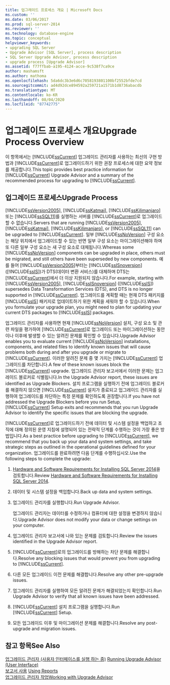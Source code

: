 ```yaml
---
title: 업그레이드 프로세스 개요 | Microsoft Docs
ms.custom: ''
ms.date: 03/06/2017
ms.prod: sql-server-2014
ms.reviewer: ''
ms.technology: database-engine
ms.topic: conceptual
helpviewer_keywords:
- upgrading SQL Server
- Upgrade Advisor [SQL Server], process description
- SQL Server Upgrade Advisor, process description
- upgrade process [Upgrade Advisor]
ms.assetid: f77ffbab-a195-4124-acce-9c538f7ca9ce
author: mashamsft
ms.author: mathoma
ms.openlocfilehash: 5da6dc3b3e6d6c7058193801100bf2552bfde7cd
ms.sourcegitcommit: ad4d92dce894592a259721a1571b1d8736abacdb
ms.translationtype: MT
ms.contentlocale: ko-KR
ms.lasthandoff: 08/04/2020
ms.locfileid: "87742775"
---
```

# <a name="upgrade-process-overview"></a><span data-ttu-id="cda22-102">업그레이드 프로세스 개요</span><span class="sxs-lookup"><span data-stu-id="cda22-102">Upgrade Process Overview</span></span>
  <span data-ttu-id="cda22-103">이 항목에서는 [!INCLUDE[ssCurrent](../../includes/sscurrent-md.md)] 업그레이드 관리자를 사용하는 최선의 구현 방법과 [!INCLUDE[ssCurrent](../../includes/sscurrent-md.md)]로 업그레이드하기 위한 권장 프로세스에 대한 요약 정보를 제공합니다.</span><span class="sxs-lookup"><span data-stu-id="cda22-103">This topic provides best practice information for [!INCLUDE[ssCurrent](../../includes/sscurrent-md.md)] Upgrade Advisor and a summary of the recommended process for upgrading to [!INCLUDE[ssCurrent](../../includes/sscurrent-md.md)].</span></span>  
  
## <a name="upgrade-process"></a><span data-ttu-id="cda22-104">업그레이드 프로세스</span><span class="sxs-lookup"><span data-stu-id="cda22-104">Upgrade Process</span></span>  
 <span data-ttu-id="cda22-105">[!INCLUDE[ssVersion2005](../../includes/ssversion2005-md.md)], [!INCLUDE[ssKatmai](../../includes/sskatmai-md.md)], [!INCLUDE[ssKilimanjaro](../../includes/sskilimanjaro-md.md)] 또는 [!INCLUDE[ssSQL11](../../includes/sssql11-md.md)]를 실행하는 서버를 [!INCLUDE[ssCurrent](../../includes/sscurrent-md.md)]로 업그레이드할 수 없습니다.</span><span class="sxs-lookup"><span data-stu-id="cda22-105">Servers that are running [!INCLUDE[ssVersion2005](../../includes/ssversion2005-md.md)], [!INCLUDE[ssKatmai](../../includes/sskatmai-md.md)], [!INCLUDE[ssKilimanjaro](../../includes/sskilimanjaro-md.md)], or [!INCLUDE[ssSQL11](../../includes/sssql11-md.md)] can be upgraded to [!INCLUDE[ssCurrent](../../includes/sscurrent-md.md)].</span></span> <span data-ttu-id="cda22-106">일부 [!INCLUDE[ssNoVersion](../../includes/ssnoversion-md.md)] 구성 요소는 해당 위치에서 업그레이드할 수 있는 반면 일부 구성 요소는 마이그레이션해야 하며 또 다른 일부 구성 요소는 새 구성 요소로 대체됩니다.</span><span class="sxs-lookup"><span data-stu-id="cda22-106">Whereas some [!INCLUDE[ssNoVersion](../../includes/ssnoversion-md.md)] components can be upgraded in place, others must be migrated, and still others have been superseded by new components.</span></span> <span data-ttu-id="cda22-107">예를 들어 [!INCLUDE[ssVersion2005](../../includes/ssversion2005-md.md)]부터는 [!INCLUDE[ssISnoversion](../../includes/ssisnoversion-md.md)]([!INCLUDE[ssIS](../../includes/ssis-md.md)])가 DTS(데이터 변환 서비스)를 대체하며 DTS는 [!INCLUDE[ssCurrent](../../includes/sscurrent-md.md)]에서 더 이상 지원되지 않습니다.</span><span class="sxs-lookup"><span data-stu-id="cda22-107">For example, starting with [!INCLUDE[ssVersion2005](../../includes/ssversion2005-md.md)], [!INCLUDE[ssISnoversion](../../includes/ssisnoversion-md.md)] ([!INCLUDE[ssIS](../../includes/ssis-md.md)]) supersedes Data Transformation Services (DTS), and DTS is no longer supported in [!INCLUDE[ssCurrent](../../includes/sscurrent-md.md)].</span></span> <span data-ttu-id="cda22-108">업그레이드를 계획할 때는 현재 DTS 패키지를 [!INCLUDE[ssIS](../../includes/ssis-md.md)] 패키지로 업데이트하기 위한 계획을 세워야 할 수 있습니다.</span><span class="sxs-lookup"><span data-stu-id="cda22-108">When you formulate your upgrade plan, you might need to plan for updating your current DTS packages to [!INCLUDE[ssIS](../../includes/ssis-md.md)] packages.</span></span>  
  
 <span data-ttu-id="cda22-109">업그레이드 관리자를 사용하면 현재 [!INCLUDE[ssNoVersion](../../includes/ssnoversion-md.md)] 설치, 구성 요소 및 관련 파일을 평가하여 [!INCLUDE[ssCurrent](../../includes/sscurrent-md.md)]로 업그레이드 또는 마이그레이션하는 동안이나 이후에 발생할 수 있는 알려진 문제를 확인할 수 있습니다.</span><span class="sxs-lookup"><span data-stu-id="cda22-109">Upgrade Advisor enables you to evaluate current [!INCLUDE[ssNoVersion](../../includes/ssnoversion-md.md)] installations, components, and related files to identify known issues that will cause problems both during and after you upgrade or migrate to [!INCLUDE[ssCurrent](../../includes/sscurrent-md.md)].</span></span> <span data-ttu-id="cda22-110">이러한 알려진 문제 중 몇 가지는 [!INCLUDE[ssCurrent](../../includes/sscurrent-md.md)] 업그레이드를 차단합니다.</span><span class="sxs-lookup"><span data-stu-id="cda22-110">A few of these known issues block the [!INCLUDE[ssCurrent](../../includes/sscurrent-md.md)] upgrade.</span></span> <span data-ttu-id="cda22-111">업그레이드 관리자 보고서에서 이러한 문제는 업그레이드 블로커로 식별됩니다.</span><span class="sxs-lookup"><span data-stu-id="cda22-111">In the Upgrade Advisor report, these issues are identified as Upgrade Blockers.</span></span> <span data-ttu-id="cda22-112">설치 프로그램을 실행하기 전에 업그레이드 블로커를 해결하지 않으면 [!INCLUDE[ssCurrent](../../includes/sscurrent-md.md)] 설치가 종료되고 업그레이드 관리자를 실행하여 업그레이드를 차단하는 특정 문제를 확인하도록 권장합니다.</span><span class="sxs-lookup"><span data-stu-id="cda22-112">If you have not addressed the Upgrade Blockers before you run Setup, [!INCLUDE[ssCurrent](../../includes/sscurrent-md.md)] Setup exits and recommends that you run Upgrade Advisor to identify the specific issues that are blocking the upgrade.</span></span>  
  
 <span data-ttu-id="cda22-113">[!INCLUDE[ssCurrent](../../includes/sscurrent-md.md)]로 업그레이드하기 전에 데이터 및 시스템 설정을 백업하고 조직에 대해 정의된 운영 지침에 설명되어 있는 전략적 단계를 수행하는 것이 가장 좋은 방법입니다.</span><span class="sxs-lookup"><span data-stu-id="cda22-113">As a best practice before upgrading to [!INCLUDE[ssCurrent](../../includes/sscurrent-md.md)], we recommend that you back up your data and system settings, and take strategic steps as outlined in the operational guidelines defined for your organization.</span></span> <span data-ttu-id="cda22-114">업그레이드를 완료하려면 다음 단계를 수행하십시오.</span><span class="sxs-lookup"><span data-stu-id="cda22-114">Use the following steps to complete the upgrade:</span></span>  
  
1.  <span data-ttu-id="cda22-115">[Hardware and Software Requirements for Installing SQL Server 2014](hardware-and-software-requirements-for-installing-sql-server.md)을 검토합니다.</span><span class="sxs-lookup"><span data-stu-id="cda22-115">Review [Hardware and Software Requirements for Installing SQL Server 2014](hardware-and-software-requirements-for-installing-sql-server.md).</span></span>  
  
2.  <span data-ttu-id="cda22-116">데이터 및 시스템 설정을 백업합니다.</span><span class="sxs-lookup"><span data-stu-id="cda22-116">Back up data and system settings.</span></span>  
  
3.  <span data-ttu-id="cda22-117">업그레이드 관리자를 실행합니다.</span><span class="sxs-lookup"><span data-stu-id="cda22-117">Run Upgrade Advisor.</span></span>  
  
     <span data-ttu-id="cda22-118">업그레이드 관리자는 데이터를 수정하거나 컴퓨터에 대한 설정을 변경하지 않습니다.</span><span class="sxs-lookup"><span data-stu-id="cda22-118">Upgrade Advisor does not modify your data or change settings on your computer.</span></span>  
  
4.  <span data-ttu-id="cda22-119">업그레이드 관리자 보고서에 나와 있는 문제를 검토합니다.</span><span class="sxs-lookup"><span data-stu-id="cda22-119">Review the issues identified in the Upgrade Advisor report.</span></span>  
  
5.  <span data-ttu-id="cda22-120">[!INCLUDE[ssCurrent](../../includes/sscurrent-md.md)]로의 업그레이드를 방해하는 차단 문제를 해결합니다.</span><span class="sxs-lookup"><span data-stu-id="cda22-120">Resolve any blocking issues that would prevent you from upgrading to [!INCLUDE[ssCurrent](../../includes/sscurrent-md.md)].</span></span>  
  
6.  <span data-ttu-id="cda22-121">다른 모든 업그레이드 이전 문제를 해결합니다.</span><span class="sxs-lookup"><span data-stu-id="cda22-121">Resolve any other pre-upgrade issues.</span></span>  
  
7.  <span data-ttu-id="cda22-122">업그레이드 관리자를 실행하여 모든 알려진 문제가 해결되었는지 확인합니다.</span><span class="sxs-lookup"><span data-stu-id="cda22-122">Run Upgrade Advisor to verify that all known issues have been addressed.</span></span>  
  
8.  <span data-ttu-id="cda22-123">[!INCLUDE[ssCurrent](../../includes/sscurrent-md.md)] 설치 프로그램을 실행합니다.</span><span class="sxs-lookup"><span data-stu-id="cda22-123">Run [!INCLUDE[ssCurrent](../../includes/sscurrent-md.md)] Setup.</span></span>  
  
9. <span data-ttu-id="cda22-124">모든 업그레이드 이후 및 마이그레이션 문제를 해결합니다.</span><span class="sxs-lookup"><span data-stu-id="cda22-124">Resolve any post-upgrade and migration issues.</span></span>  
  
## <a name="see-also"></a><span data-ttu-id="cda22-125">참고 항목</span><span class="sxs-lookup"><span data-stu-id="cda22-125">See Also</span></span>  
 <span data-ttu-id="cda22-126">[업그레이드 관리자 &#40;사용자 인터페이스를 실행 하는 중&#41;](../../../2014/sql-server/install/running-upgrade-advisor-user-interface.md) </span><span class="sxs-lookup"><span data-stu-id="cda22-126">[Running Upgrade Advisor &#40;User Interface&#41;](../../../2014/sql-server/install/running-upgrade-advisor-user-interface.md) </span></span>  
 <span data-ttu-id="cda22-127">[보고서 사용](../../../2014/sql-server/install/using-reports.md) </span><span class="sxs-lookup"><span data-stu-id="cda22-127">[Using Reports](../../../2014/sql-server/install/using-reports.md) </span></span>  
 [<span data-ttu-id="cda22-128">업그레이드 관리자 작업</span><span class="sxs-lookup"><span data-stu-id="cda22-128">Working with Upgrade Advisor</span></span>](../../../2014/sql-server/install/working-with-upgrade-advisor.md)  
  
  
